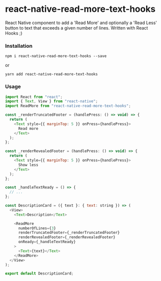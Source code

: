 # react-native-read-more-text-hooks
React Native component to add a 'Read More' and optionally a 'Read Less' button to text that exceeds a given number of lines. Written with React Hooks ;)

### Installation

```
npm i react-native-read-more-text-hooks --save
```

or

```
yarn add react-native-read-more-text-hooks
```

### Usage

```javascript
import React from "react";
import { Text, View } from "react-native";
import ReadMore from "react-native-read-more-text-hooks";

const _renderTruncatedFooter = (handlePress: () => void) => {
  return (
    <Text style={{ marginTop: 5 }} onPress={handlePress}>
      Read more
    </Text>
  );
};

const _renderRevealedFooter = (handlePress: () => void) => {
  return (
    <Text style={{ marginTop: 5 }} onPress={handlePress}>
      Show less
    </Text>
  );
};

const _handleTextReady = () => {
  // ...
};

const DescriptionCard = ({ text }: { text: string }) => (
  <View>
    <Text>Description</Text>

    <ReadMore
      numberOfLines={3}
      renderTruncatedFooter={_renderTruncatedFooter}
      renderRevealedFooter={_renderRevealedFooter}
      onReady={_handleTextReady}
    >
      <Text>{text}</Text>
    </ReadMore>
  </View>
);

export default DescriptionCard;
```
